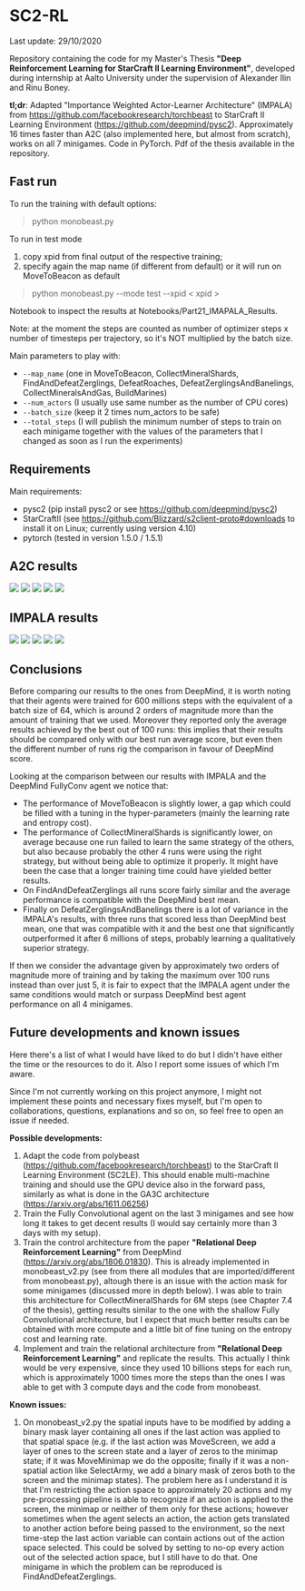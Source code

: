 # SC2-RL

Last update: 29/10/2020

Repository containing the code for my Master's Thesis **"Deep Reinforcement Learning for StarCraft II Learning Environment"**, developed during internship at Aalto University under the supervision of Alexander Ilin and Rinu Boney.

**tl;dr**: Adapted "Importance Weighted Actor-Learner Architecture" (IMPALA) from https://github.com/facebookresearch/torchbeast to StarCraft II Learning Environment (https://github.com/deepmind/pysc2). Approximately 16 times faster than A2C (also implemented here, but almost from scratch), works on all 7 minigames. Code in PyTorch. Pdf of the thesis available in the repository.

## Fast run

To run the training with default options:
> python monobeast.py 

To run in test mode
1. copy xpid from final output of the respective training; 
2. specify again the map name (if different from default) or it will run on MoveToBeacon as default
> python monobeast.py --mode test --xpid \< xpid \>

Notebook to inspect the results at Notebooks/Part21_IMAPALA_Results.

Note: at the moment the steps are counted as number of optimizer steps x number of timesteps per trajectory, so it's NOT multiplied by the batch size.

Main parameters to play with:
- `--map_name` (one in MoveToBeacon, CollectMineralShards, FindAndDefeatZerglings, DefeatRoaches, DefeatZerglingsAndBanelings, CollectMineralsAndGas, BuildMarines)
- `--num_actors` (I usually use same number as the number of CPU cores)
- `--batch_size` (keep it 2 times num_actors to be safe)
- `--total_steps` (I will publish the minimum number of steps to train on each minigame together with the values of the parameters that I changed as soon as I run the experiments)

## Requirements
Main requirements:
- pysc2 (pip install pysc2 or see https://github.com/deepmind/pysc2)
- StarCraftII (see https://github.com/Blizzard/s2client-proto#downloads to install it on Linux; currently using version 4.10)
- pytorch (tested in version 1.5.0 / 1.5.1)

## A2C results

<img src='Supplementary material/A2C-results.png'>

<img src='Supplementary material/MTB-A2C.png'>
<img src='Supplementary material/CMS-A2C.png'>
<img src='Supplementary material/FADZ-A2C.png'>
<img src='Supplementary material/DZAB-A2C.png'>

## IMPALA results

<img src='Supplementary material/IMPALA-results.png'>

<img src='Supplementary material/MTB-IMPALA.png'>
<img src='Supplementary material/CMS-IMPALA.png'>
<img src='Supplementary material/FADZ-IMPALA.png'>
<img src='Supplementary material/DZAB-IMPALA.png'>

## Conclusions

Before comparing our results to the ones from DeepMind, it is worth noting that their agents were trained for 600 millions steps with the equivalent of a batch size of 64, which is around 2 orders of magnitude more than the amount of training that we used. Moreover they reported only the average results achieved by the best out of 100 runs: this implies that their results should be compared only with our best run average score, but even then the different number of runs rig the comparison in favour of DeepMind score.

Looking at the comparison between our results with IMPALA and the DeepMind FullyConv agent we notice that:

- The performance of MoveToBeacon is slightly lower, a gap which could be filled with a tuning in the hyper-parameters (mainly the learning rate and entropy cost).
- The performance of CollectMineralShards is significantly lower, on average because one run failed to learn the same strategy of the others, but also because probably the other 4 runs were using the right strategy, but without being able to optimize it properly. It might have been the case that a longer training time could have yielded better results.
- On FindAndDefeatZerglings all runs score fairly similar and the average performance is compatible with the DeepMind best mean.
- Finally on DefeatZerglingsAndBanelings there is a lot of variance in the IMPALA's results, with three runs that scored less than DeepMind best mean, one that was compatible with it and the best one that significantly outperformed it after 6 millions of steps, probably learning a qualitatively superior strategy.


If then we consider the advantage given by approximately two orders of magnitude more of training and by taking the maximum over 100 runs instead than over just 5, it is fair to expect that the IMPALA agent under the same conditions would match or surpass DeepMind best agent performance on all 4 minigames.

## Future developments and known issues

Here there's a list of what I would have liked to do but I didn't have either the time or the resources to do it. 
Also I report some issues of which I'm aware. 

Since I'm not currently working on this project anymore, I might not implement these points and necessary fixes myself, but I'm open to collaborations, questions, explanations and so on, so feel free to open an issue if needed.

**Possible developments:**
1. Adapt the code from polybeast (https://github.com/facebookresearch/torchbeast) to the StarCraft II Learning Environment (SC2LE). This should enable multi-machine training and should use the GPU device also in the forward pass, similarly as what is done in the GA3C architecture (https://arxiv.org/abs/1611.06256)
2. Train the Fully Convolutional agent on the last 3 minigames and see how long it takes to get decent results (I would say certainly more than 3 days with my setup).
3. Train the control architecture from the paper **"Relational Deep Reinforcement Learning"** from DeepMind (https://arxiv.org/abs/1806.01830). This is already implemented in monobeast_v2.py (see from there all modules that are imported/different from monobeast.py), altough there is an issue with the action mask for some minigames (discussed more in depth below). I was able to train this architecture for CollectMineralShards for 6M steps (see Chapter 7.4 of the thesis), getting results similar to the one with the shallow Fully Convolutional architecture, but I expect that much better results can be obtained with more compute and a little bit of fine tuning on the entropy cost and learning rate.
4. Implement and train the relational architecture from **"Relational Deep Reinforcement Learning"** and replicate the results. This actually I think would be very expensive, since they used 10 billions steps for each run, which is approximately 1000 times more the steps than the ones I was able to get with 3 compute days and the code from monobeast.

**Known issues:**
1. On monobeast_v2.py the spatial inputs have to be modified by adding a binary mask layer containing all ones if the last action was applied to that spatial space (e.g. if the last action was MoveScreen, we add a layer of ones to the screen state and a layer of zeros to the minimap state; if it was MoveMinimap we do the opposite; finally if it was a non-spatial action like SelectArmy, we add a binary mask of zeros both to the screen and the minimap states). The problem here as I understand it is that I'm restricting the action space to approximately 20 actions and my pre-processing pipeline is able to recognize if an action is applied to the screen, the minimap or neither of them only for these actions; however sometimes when the agent selects an action, the action gets translated to another action before being passed to the environment, so the next time-step the last action variable can contain actions out of the action space selected. This could be solved by setting to no-op every action out of the selected action space, but I still have to do that. One minigame in which the problem can be reproduced is FindAndDefeatZerglings.




